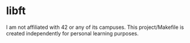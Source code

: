 # libft

I am not affiliated with 42 or any of its campuses. This project/Makefile is created independently for personal learning purposes.